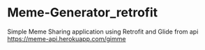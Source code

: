 # Meme-Generator_retrofit

Simple Meme Sharing application using Retrofit and Glide from api https://meme-api.herokuapp.com/gimme
